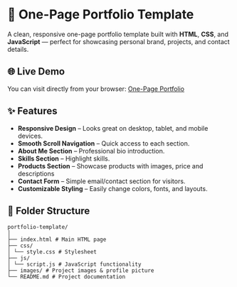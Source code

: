 # 👤 One-Page Portfolio Template
A clean, responsive one-page portfolio template built with **HTML**, **CSS**, and **JavaScript** — perfect for showcasing personal brand, projects, and contact details.


## 🌐 Live Demo
You can visit directly from your browser:
[One-Page Portfolio](https://rytvee.github.io/portfolio-template/)


## ✨ Features
- **Responsive Design** – Looks great on desktop, tablet, and mobile devices.
- **Smooth Scroll Navigation** – Quick access to each section.
- **About Me Section** – Professional bio introduction.
- **Skills Section** – Highlight skills.
- **Products Section** – Showcase products with images, price and descriptions
- **Contact Form** – Simple email/contact section for visitors.
- **Customizable Styling** – Easily change colors, fonts, and layouts.


## 📂 Folder Structure
```text
portfolio-template/
│
├── index.html # Main HTML page
├── css/
│ └── style.css # Stylesheet
├── js/
│ └── script.js # JavaScript functionality
├── images/ # Project images & profile picture
└── README.md # Project documentation
```
